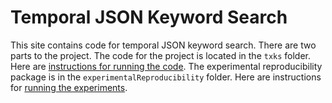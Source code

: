 # Temporal JSON Keyword Search
This site contains code for temporal JSON keyword search.  There are two parts to the project.  The code for the project is located in the `txks` folder. Here are [instructions for running the code](./txks/README.md). The experimental reproducibility package is in the `experimentalReproducibility` folder.  Here are instructions for [running the experiments](./experimentalReproducibility/README.md).

